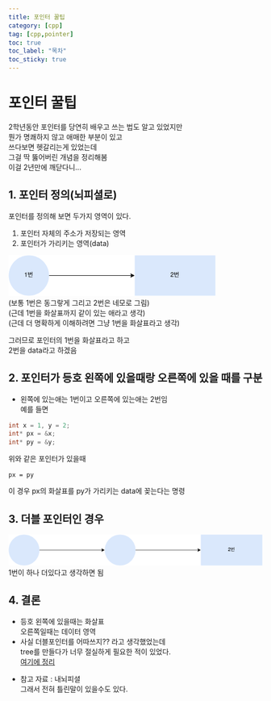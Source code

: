 ```yaml
---
title: 포인터 꿀팁
category: [cpp]
tag: [cpp,pointer]
toc: true
toc_label: "목차"
toc_sticky: true
---
```

포인터 꿀팁
===
2학년동안 포인터를 당연히 배우고 쓰는 법도 알고 있었지만   
뭔가 명쾌하지 않고 애매한 부분이 있고   
쓰다보면 헷갈리는게 있었는데   
그걸 딱 뚫어버린 개념을 정리해봄   
이걸 2년만에 깨닫다니...

## 1. 포인터 정의(뇌피셜로)
포인터를 정의해 보면 두가지 영역이 있다.   
1. 포인터 자체의 주소가 저장되는 영역
2. 포인터가 가리키는 영역(data)   

![pointer1](/assets/cpp_pointer/pointer1.png)   
(보통 1번은 동그랗게 그리고 2번은 네모로 그림)   
(근데 1번을 화살표까지 같이 있는 애라고 생각)   
(근데 더 명확하게 이해하려면 그냥 1번을 화살표라고 생각)

그러므로 포인터의 1번을 화살표라고 하고   
2번을 data라고 하겠음
## 2. 포인터가 등호 왼쪽에 있을때랑 오른쪽에 있을 때를 구분
* 왼쪽에 있는애는 1번이고 오른쪽에 있는애는 2번임   
예를 들면   
```cpp
int x = 1, y = 2;
int* px = &x;
int* py = &y;
```
위와 같은 포인터가 있을때 
```
px = py
```
이 경우 px의 화살표를 py가 가리키는 data에 꽂는다는 명령

## 3. 더블 포인터인 경우
![dpointer](/assets/cpp_pointer/dPointer.png)
1번이 하나 더있다고 생각하면 됨   

## 4. 결론
* 등호 왼쪽에 있을때는 화살표   
오른쪽일때는 데이터 영역
* 사실 더블포인터를 어따쓰지?? 라고 생각했었는데   
tree를 만들다가 너무 절실하게 필요한 적이 있었다.   
[여기에 정리][next post]

[next post]: https://parksk99.github.io/c++/double-pointer/ 

* 참고 자료 : 내뇌피셜   
그래서 전혀 틀린말이 있을수도 있다.
